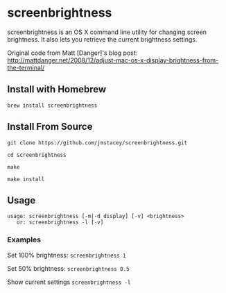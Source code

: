 screenbrightness
================

screenbrightness is an OS X command line utility for changing screen brightness. It also lets you retrieve the current brightness settings.

Original code from Matt [Danger]'s blog post: http://mattdanger.net/2008/12/adjust-mac-os-x-display-brightness-from-the-terminal/

Install with Homebrew
--------------------

```brew install screenbrightness```

Install From Source
------------------

```shell
git clone https://github.com/jmstacey/screenbrightness.git

cd screenbrightness

make

make install
```

Usage
------------------
```shell
usage: screenbrightness [-m|-d display] [-v] <brightness>
   or: screenbrightness -l [-v]
```

### Examples

Set 100% brightness: ```screenbrightness 1```

Set 50% brightness: ```screenbrightness 0.5```

Show current settings ```screenbrightness -l```